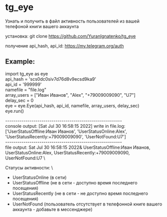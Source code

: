 # tg_eye
Узнать и получить в файл активность пользователей из вашей телефоной книги вашего аккаунта

установка: 
git clone https://github.com/YuranIgnatenko/tg_eye

получение api_hash, api_id:
https://my.telegram.org/auth

<h2>Example:</h2>

import tg_eye as eye \
api_hash = 'scs0dc0siv7d76d8v9ecsd9ka9' \
api_id = '999999' \
namefile = "file.log" \
array_users = ["Иван Иванов", "Alex", "+79009009090", "U7"] \
delay_sec = 0 \
eye = eye.Eye(api_hash, api_id, namefile, array_users, delay_sec) \
eye.run() 

---------------------------------------------------------- \
console output: 
[Sat Jul 30 16:58:15 2022] write in file.log: ['UserStatusOffline:Иван Иванов', 'UserStatusOnline:Alex', 'UserStatusRecently:+79009009090', 'UserNotFound:U7'] \
---------------------------------------------------------- \
file output: 
Sat Jul 30 16:58:15 2022& UserStatusOffline:Иван Иванов, UserStatusOnline:Alex, UserStatusRecently:+79009009090, UserNotFound:U7 \
 
</h2>
Статусы активности: \
<ul>
<li>UserStatusOnline (в сети) </li>
<li>UserStatusOffline (не в сети - доступно время последнего посещения)</li>
<li>UserStatusRecently (не в сети - не доступно время последнего посещения)</li>
<li>UserNotFound (пользователь отсутствует в телефонной книге вашего аккаунта - добавьте в мессенджере)</li>
</ul>
 </h3>
